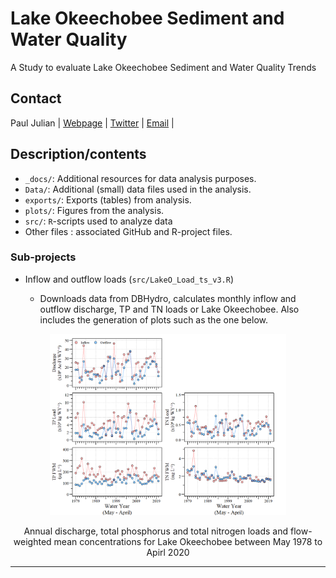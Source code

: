 Lake Okeechobee Sediment and Water Quality
================

A Study to evaluate Lake Okeechobee Sediment and Water Quality Trends

## Contact

Paul Julian \| [Webpage](http://swampthingecology.org) \|
[Twitter](https://twitter.com/SwampThingPaul) \|
[Email](mailto:pauljulianphd@gmail.com) \|

## Description/contents

-   `_docs/`: Additional resources for data analysis purposes.
-   `Data/`: Additional (small) data files used in the analysis.
-   `exports/`: Exports (tables) from analysis.
-   `plots/`: Figures from the analysis.
-   `src/`: `R`-scripts used to analyze data
-   Other files : associated GitHub and R-project files.

### Sub-projects

-   Inflow and outflow loads (`src/LakeO_Load_ts_v3.R`)

    -   Downloads data from DBHydro, calculates monthly inflow and
        outflow discharge, TP and TN loads or Lake Okeechobee. Also
        includes the generation of plots such as the one below.

<div class="figure" style="text-align: center">

<img src="./plots/LakeO_Load.png" alt="Annual discharge, total phosphorus and total nitrogen loads and flow-weighted mean concentrations for Lake Okeechobee between May 1978 to Apirl 2020" width="75%" />
<p class="caption">
Annual discharge, total phosphorus and total nitrogen loads and
flow-weighted mean concentrations for Lake Okeechobee between May 1978
to Apirl 2020
</p>

</div>

------------------------------------------------------------------------
